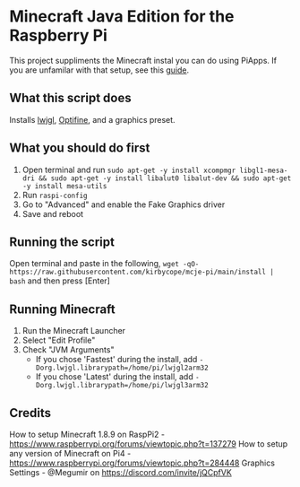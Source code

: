 # Minecraft Java Edition for the Raspberry Pi
This project suppliments the Minecraft instal you can do using PiApps. If you are unfamilar with that setup, see this [guide](https://flynnsforge.com/easily-install-minecraft-java-edition-on-the-raspberry-pi4/).

## What this script does
Installs [lwjgl](https://www.lwjgl.org/), [Optifine](https://www.optifine.net/home), and a graphics preset.

## What you should do first
1. Open terminal and run `sudo apt-get -y install xcompmgr libgl1-mesa-dri && sudo apt-get -y install libalut0 libalut-dev && sudo apt-get -y install mesa-utils`
1. Run `raspi-config`
1. Go to "Advanced" and enable the Fake Graphics driver
1. Save and reboot

## Running the script
Open terminal and paste in the following, `wget -qO- https://raw.githubusercontent.com/kirbycope/mcje-pi/main/install | bash` and then press [Enter]

## Running Minecraft
1. Run the Minecraft Launcher
1. Select "Edit Profile"
1. Check "JVM Arguments"
   - If you chose 'Fastest' during the install, add `-Dorg.lwjgl.librarypath=/home/pi/lwjgl2arm32`
   - If you chose 'Latest' during the install, add `-Dorg.lwjgl.librarypath=/home/pi/lwjgl3arm32`

## Credits
How to setup Minecraft 1.8.9 on RaspPi2 - https://www.raspberrypi.org/forums/viewtopic.php?t=137279
How to setup any version of Minecraft on Pi4 - https://www.raspberrypi.org/forums/viewtopic.php?t=284448
Graphics Settings - @Megumir on https://discord.com/invite/jQCpfVK
